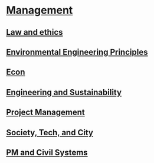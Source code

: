 # [Management](https://benklassen77.github.io)

## [Law and ethics](lawandethics.md)

## [Environmental Engineering Principles](environmentalengprinciples.html)

## [Econ](econ.html)

## [Engineering and Sustainability](engineeringsustainability.html)

## [Project Management](projectmanagement.html)

## [Society, Tech, and City](citysociety.md)

## [PM and Civil Systems](systems.html)
